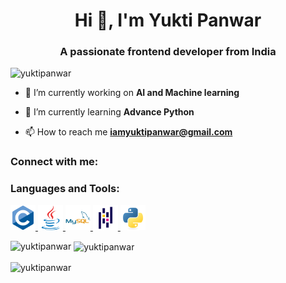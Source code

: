 <h1 align="center">Hi 👋, I'm Yukti Panwar</h1>
<h3 align="center">A passionate frontend developer from India</h3>

<p align="left"> <img src="https://komarev.com/ghpvc/?username=yuktipanwar&label=Profile%20views&color=0e75b6&style=flat" alt="yuktipanwar" /> </p>

- 🔭 I’m currently working on **AI and Machine learning**

- 🌱 I’m currently learning **Advance Python**

- 📫 How to reach me **iamyuktipanwar@gmail.com**

<h3 align="left">Connect with me:</h3>
<p align="left">
</p>

<h3 align="left">Languages and Tools:</h3>
<p align="left"> <a href="https://www.cprogramming.com/" target="_blank" rel="noreferrer"> <img src="https://raw.githubusercontent.com/devicons/devicon/master/icons/c/c-original.svg" alt="c" width="40" height="40"/> </a> <a href="https://www.java.com" target="_blank" rel="noreferrer"> <img src="https://raw.githubusercontent.com/devicons/devicon/master/icons/java/java-original.svg" alt="java" width="40" height="40"/> </a> <a href="https://www.mysql.com/" target="_blank" rel="noreferrer"> <img src="https://raw.githubusercontent.com/devicons/devicon/master/icons/mysql/mysql-original-wordmark.svg" alt="mysql" width="40" height="40"/> </a> <a href="https://pandas.pydata.org/" target="_blank" rel="noreferrer"> <img src="https://raw.githubusercontent.com/devicons/devicon/2ae2a900d2f041da66e950e4d48052658d850630/icons/pandas/pandas-original.svg" alt="pandas" width="40" height="40"/> </a> <a href="https://www.python.org" target="_blank" rel="noreferrer"> <img src="https://raw.githubusercontent.com/devicons/devicon/master/icons/python/python-original.svg" alt="python" width="40" height="40"/> </a> </p>

<p><img align="left" src="https://github-readme-stats.vercel.app/api/top-langs?username=yuktipanwar&show_icons=true&locale=en&layout=compact" alt="yuktipanwar" /></p>

<p>&nbsp;<img align="center" src="https://github-readme-stats.vercel.app/api?username=yuktipanwar&show_icons=true&locale=en" alt="yuktipanwar" /></p>

<p><img align="center" src="https://github-readme-streak-stats.herokuapp.com/?user=yuktipanwar&" alt="yuktipanwar" /></p>
